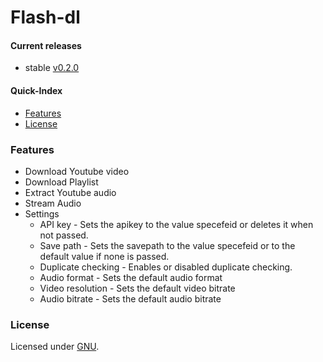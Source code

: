 # Flash-dl

#### Current releases

* stable [v0.2.0](https://github.com/di48l069/Flash-dl/releases/tag/v0.2.0)

#### Quick-Index 

+ [Features](#features)
+ [License](#license)

### Features <a name="features"></a>
* Download Youtube video
* Download Playlist
* Extract Youtube audio
* Stream Audio
* Settings
  * API key - Sets the apikey to the value specefeid or deletes it when not passed.
  * Save path - Sets the savepath to the value specefeid or to the default value if none is passed.
  * Duplicate checking - Enables or disabled duplicate checking.
  * Audio format - Sets the default audio format
  * Video resolution - Sets the default video bitrate
  * Audio bitrate - Sets the default audio bitrate

### License <a name="license"></a>

Licensed under [GNU](https://github.com/di48l069/Flash-dl/blob/master/LICENSE). 
